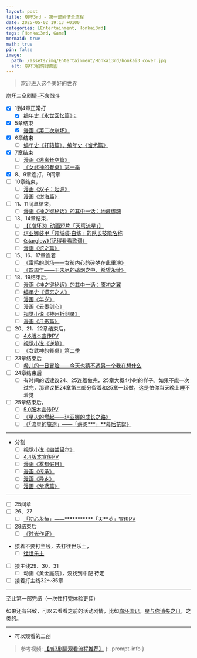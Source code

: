 ```yaml
---
layout: post
title: 崩坏3rd - 第一部剧情全流程
date: 2025-05-02 19:13 +0100
categories: [Entertainment, Honkai3rd]
tags: [Honkai3rd, Game]
mermaid: true
math: true
pin: false
image:
  path: /assets/img/Entertainment/Honkai3rd/honkai3_cover.jpg
  alt: 崩坏3剧情封面图
---
```


> 欢迎进入这个美好的世界

[崩坏三全剧情-不含战斗](https://www.bilibili.com/video/BV1LV411Z7fz/?share_source=copy_web&vd_source=e8fc69104b94ef7031623d697eff8c11)  

- [x] 1到4章正常打  
  - [x] [编年史《永世回忆篇》；](https://www.bilibili.com/video/BV13N411d7DA/?share_source=copy_web&vd_source=e8fc69104b94ef7031623d697eff8c11)  
- [x] 5章结束
  - [x] [漫画《第二次崩坏》](https://comic.bh3.com/book/1012)
- [x] 6章结束
  - [ ] [编年史《轩辕篇》、编年史《蚩尤篇》](https://www.bilibili.com/video/BV13N411d7DA/?p=2&share_source=copy_web&vd_source=e8fc69104b94ef7031623d697eff8c11)
- [x] 7章结束
  - [ ] [漫画《逃离长空篇》](https://comic.bh3.com/book/1001)
  - [ ] [《女武神的餐桌》第一季](https://www.bilibili.com/bangumi/play/ep280146/?share_source=copy_web)
- [x] 8、9章连打，9间章
- [ ] 10章结束，
  - [ ] [漫画《双子：起源》](https://comic.bh3.com/book/1015)
  - [ ] [漫画《绀海篇》](https://comic.bh3.com/book/1004)
- [ ] 11、11间章结束，
  - [ ] [漫画《神之键秘话》的其中一话：地藏御魂](https://comic.bh3.com/book/1010)
- [ ] 13、14章结束，
  - [ ] [【《崩坏3》动画短片「天穹流星」】](https://www.bilibili.com/video/BV1U7411N7vr/)  
  - [ ] [琪亚娜装甲「领域装·白练」的队长技能名称](https://zh.moegirl.org.cn/zh-hans/%E7%90%AA%E4%BA%9A%E5%A8%9C%C2%B7%E5%8D%A1%E6%96%AF%E5%85%B0%E5%A8%9C(%E5%B4%A9%E5%9D%8F3)/%E9%A2%86%E5%9F%9F%E8%A3%85%C2%B7%E7%99%BD%E7%BB%83)
  - [ ] [《starglow》（记得看看歌词）](https://comic.bh3.com/book/1017)
  - [ ] [漫画《蛇之篇》](https://comic.bh3.com/book/1017)
- [ ] 15、16、17章连着
  - [ ] [《雷鸣的剧场——女孩内心的碎梦在此重演》](https://www.bilibili.com/video/BV1iz4y1X7uB/?share_source=copy_web&vd_source=e8fc69104b94ef7031623d697eff8c11)  
  - [ ] [《四周年——于未尽的硝烟之中，希望永续》](https://www.bilibili.com/video/BV1H54y1y7wJ/?share_source=copy_web&vd_source=e8fc69104b94ef7031623d697eff8c11)  
- [ ] 18、19结束后，
  - [ ] [漫画《神之键秘话》的其中一话：原初之翼](https://comic.bh3.com/book/1010)
  - [ ] [编年史《遗忘之人》](https://www.bilibili.com/video/BV13N411d7DA/?p=2&share_source=copy_web&vd_source=e8fc69104b94ef7031623d697eff8c11)  
  - [ ] [漫画《年岁》](https://comic.bh3.com/book/1019)
  - [ ] [漫画《云墨剑心》](https://comic.bh3.com/book/1022)
  - [ ] [视觉小说《神州折剑录》](https://webstatic.mihoyo.com/bh3/event/novel-7swords/index.html#/)
  - [ ] [漫画《月影篇》](https://comic.bh3.com/book/1008)
- [ ] 20、21、22章结束后，
  - [ ] [4.6版本宣传PV](https://www.bilibili.com/video/BV14N411o7Ut/?share_source=copy_web&vd_source=e8fc69104b94ef7031623d697eff8c11)
  - [ ] [视觉小说《逆熵》](https://event.bh3.com/avgAntiEntropy/indexAntiEntropy.php?from=ipz)
  - [ ] [《女武神的餐桌》第二季](https://www.bilibili.com/bangumi/play/ep332280/?share_source=copy_web)
- [ ] 23章结束后
  - [ ] [希儿的一日冒险——今天也猜不透另一个我在想什么](https://www.bilibili.com/video/BV1fh411U7oe/?share_source=copy_web)  
- [ ] 24章结束后
  - [ ] 有时间的话建议24、25连着做完，25章大概4小时的样子。如果不能一次过完，那建议把24章第三部分留着和25章一起做，这是怕你当天晚上睡不着觉
- [ ] 25章结束后，
  - [ ] [5.0版本宣传PV](https://www.bilibili.com/video/BV14X4y1w7P6/?share_source=copy_web&vd_source=e8fc69104b94ef7031623d697eff8c11)
  - [ ] [《星火的燃起——琪亚娜的成长之路》](https://www.bilibili.com/video/BV1rQ4y127oT/?share_source=copy_web&vd_source=e8fc69104b94ef7031623d697eff8c11)  
  - [ ] [《「流星的旅途」——「薪炎\*\*\*」\*\*幕后花絮》](https://www.bilibili.com/video/BV1Mh411Y7UT/?share_source=copy_web&vd_source=e8fc69104b94ef7031623d697eff8c11)  

---
- 分割
  - [ ] [视觉小说《幽兰黛尔》](https://event.bh3.com/avgAntiEntropy/indexDurandal.php)
  - [ ] [4.4版本宣传PV](https://www.bilibili.com/video/BV1dA411j7kE/?share_source=copy_web&vd_source=e8fc69104b94ef7031623d697eff8c11)  
  - [ ] [漫画《雾都假日》](https://comic.bh3.com/book/1018)
  - [ ] [漫画《传承》](https://comic.bh3.com/book/1021)
  - [ ] [漫画《异乡》](https://comic.bh3.com/book/1023)
  - [ ] [漫画《紫鸢篇》](https://comic.bh3.com/book/1009)

---
- [ ] 25间章
- [ ] 26、27
  - [ ] [「初心永恒」——\*\*\*\*\*\*\*\*\*\*\*「天\*\*英」宣传PV](https://www.bilibili.com/video/BV1hP4y1E7F3/?share_source=copy_web&vd_source=e8fc69104b94ef7031623d697eff8c11)  
- [ ] 28结束后
  - [ ] [《时光作证》](https://www.bilibili.com/video/BV1kF411p7KE/?share_source=copy_web&vd_source=e8fc69104b94ef7031623d697eff8c11)  
- 接着不要打主线，去打往世乐土，
  - [ ] [往世乐土](https://www.bilibili.com/video/BV1vg411Y7si/?share_source=copy_web&vd_source=e8fc69104b94ef7031623d697eff8c11)  
- [ ] 接主线29、30、31
  - [ ] 动画《黄金庭院》，没找到中配 待定
- [ ] 接着打主线32～35章

---
至此第一部完结（一次性打完体验更佳）

如果还有兴致，可以去看看之前的活动剧情，比如[崩坏国记](https://www.bilibili.com/video/BV1Ck4y1r7HG/?share_source=copy_web&vd_source=e8fc69104b94ef7031623d697eff8c11)，[星与你消失之日](https://www.bilibili.com/video/BV1xQ4y1P7eq/?share_source=copy_web&vd_source=e8fc69104b94ef7031623d697eff8c11)，之类的。

---
- 可以观看的二创

> 参考视频: [【崩3剧情观看流程推荐】](https://www.bilibili.com/video/BV1ZT4m1U7Kb/?share_source=copy_web&vd_source=e8fc69104b94ef7031623d697eff8c11)
{: .prompt-info }